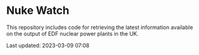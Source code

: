 # Nuke Watch

This repository includes code for retrieving the latest information available on the output of EDF nuclear power plants in the UK.

Last updated: 2023-03-09 07:08